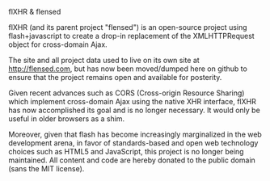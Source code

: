 flXHR & flensed

flXHR (and its parent project "flensed") is an open-source project using flash+javascript to create a drop-in replacement of the XMLHTTPRequest object for cross-domain Ajax.

The site and all project data used to live on its own site at http://flensed.com, but has now been moved/dumped here on github to ensure that the project remains open and available for posterity.

Given recent advances such as CORS (Cross-origin Resource Sharing) which implement cross-domain Ajax using the native XHR interface, flXHR has now accomplished its goal and is no longer necessary. It would only be useful in older browsers as a shim.

Moreover, given that flash has become increasingly marginalized in the web development arena, in favor of standards-based and open web technology choices such as HTML5 and JavaScript, this project is no longer being maintained. All content and code are hereby donated to the public domain (sans the MIT license).
